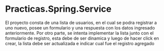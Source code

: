 # Practicas.Spring.Service

El proyecto consta de una lista de usuarios, en el cual se podra registrar a uno nuevo, posee un formulario y una respuesta con los datos ingresado anteriormente. Por otro parte, se intenta implementar la lista junto con el formulario de registro, esta debe de ser dinamica y luego de hacer click en crear, la lista debe ser actualizada e indicar cual fue el registro agregado
